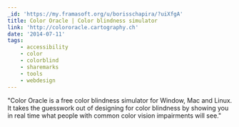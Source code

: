 ```yaml
---
_id: 'https://my.framasoft.org/u/borisschapira/?uiXfgA'
title: Color Oracle | Color blindness simulator
link: 'http://colororacle.cartography.ch'
date: '2014-07-11'
tags:
    - accessibility
    - color
    - colorblind
    - sharemarks
    - tools
    - webdesign
---
```


<div class="markdown"><p>&quot;Color Oracle is a free color blindness simulator for Window, Mac and Linux. It takes the guesswork out of designing for color blindness by showing you in real time what people with common color vision impairments will see.&quot;
</p></div>
